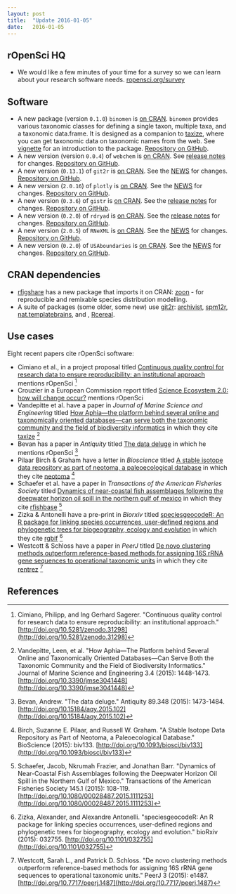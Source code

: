 ```yaml
---
layout: post
title:  "Update 2016-01-05"
date:   2016-01-05
---
```


## rOpenSci HQ

* We would like a few minutes of your time for a survey so we can learn about your research software needs. [ropensci.org/survey](https://ropensci.org/survey/)

## Software

* A new package (version `0.1.0`) `binomen` is [on CRAN](http://cran.rstudio.com/web/packages/binomen). `binomen` provides various taxonomic classes for defining a single taxon, multiple taxa, and a taxonomic data.frame. It is designed as a companion to [taxize][taxize], where you can get taxonomic data on taxonomic names from the web. See [vignette](https://cran.rstudio.com/web/packages/binomen/vignettes/binomen_vignette.html) for an introduction to the package. [Repository on GitHub][binomen].
* A new version (version `0.0.4`) of `webchem` is [on CRAN](https://cran.rstudio.com/web/packages/webchem/). See [release notes](https://github.com/ropensci/webchem/releases/tag/v0.0.4) for changes. [Repository on GitHub][webchem].
* A new version (`0.13.1`) of `git2r` is [on CRAN](http://cran.rstudio.com/web/packages/git2r). See the [NEWS](https://github.com/ropensci/git2r/blob/master/NEWS#L1-L18) for changes. [Repository on GitHub][git2r].
* A new version (`2.0.16`) of `plotly` is [on CRAN][plotlycran]. See the [NEWS](https://github.com/ropensci/plotly/blob/master/NEWS) for changes. [Repository on GitHub][plotly].
* A new version (`0.3.6`) of `gistr` is [on CRAN](http://cran.rstudio.com/web/packages/gistr). See the [release notes](https://github.com/ropensci/gistr/releases/tag/v0.3.6) for changes. [Repository on GitHub][gistr].
* A new version (`0.2.0`) of `rdryad` is [on CRAN](http://cran.rstudio.com/web/packages/rdryad). See the [release notes](https://github.com/ropensci/rdryad/releases/tag/v0.2.0) for changes. [Repository on GitHub][rdryad].
* A new version (`2.0.5`) of `RNeXML` is [on CRAN](http://cran.rstudio.com/web/packages/RNeXML). See the [NEWS](https://github.com/ropensci/RNeXML/blob/master/NEWS#L30-L40) for changes. [Repository on GitHub][rnexml].
* A new version (`0.2.0`) of `USAboundaries` is [on CRAN](https://cran.rstudio.com/web/packages/USAboundaries/). See the [NEWS](https://github.com/ropensci/USAboundaries/blob/master/NEWS#L1-L5) for changes. [Repository on GitHub][usaboundaries].

## CRAN dependencies

* [rfigshare][rfigshare] has a new package that imports it on CRAN: [zoon][zoon] - for reproducible and remixable species distribution modelling.
* A suite of packages (some older, some new) use [git2r][git2r]: [archivist](https://cran.rstudio.com/web/packages/archivist/index.html), [spm12r](https://cran.rstudio.com/web/packages/spm12r/index.html), [nat.templatebrains](https://cran.rstudio.com/web/packages/nat.templatebrains/index.html), and , [Rcereal](https://cran.rstudio.com/web/packages/Rcereal/index.html).

## Use cases

Eight recent papers cite rOpenSci software:

* Cimiano et al., in a project proposal titled [Continuous quality control for research data to ensure reproducibility: an institutional approach][cimiano] mentions rOpenSci [^1]
* Crouzier in a European Commission report titled [Science Ecosystem 2.0: how will change occur?][crouzier] mentions rOpenSci
* Vandepitte et al. have a paper in _Journal of Marine Science and Engineering_ titled [How Aphia—the platform behind several online and taxonomically oriented databases—can serve both the taxonomic community and the field of biodiversity informatics][vandepitte] in which they cite [taxize][taxize] [^2]
* Bevan has a paper in _Antiquity_ titled [The data deluge][vandepitte] in which he mentions rOpenSci [^3]
* Pilaar Birch & Graham have a letter in _Bioscience_ titled [A stable isotope data repository as part of neotoma, a paleoecological database][birch] in which they cite [neotoma][neotoma] [^4]
* Schaefer et al. have a paper in _Transactions of the American Fisheries Society_ titled [Dynamics of near-coastal fish assemblages following the deepwater horizon oil spill in the northern gulf of mexico][schaefer] in which they cite [rfishbase][rfishbase] [^5]
* Zizka & Antonelli have a pre-print in _Biorxiv_ titled [speciesgeocodeR: An R package for linking species occurrences, user-defined regions and phylogenetic trees for biogeography, ecology and evolution][zizka] in which they cite [rgbif][rgbif] [^6]
* Westcott & Schloss have a paper in _PeerJ_ titled [De novo clustering methods outperform reference-based methods for assigning 16S rRNA gene sequences to operational taxonomic units][westcott] in which they cite [rentrez][rentrez] [^7]

[binomen]: https://github.com/ropensci/binomen
[taxize]: https://github.com/ropensci/taxize
[webchem]: https://github.com/ropensci/webchem
[plotlycran]: https://cran.rstudio.com/web/packages/plotly/
[plotly]: https://github.com/ropensci/plotly
[git2r]: https://github.com/ropensci/git2r
[gistr]: https://github.com/ropensci/gistr
[rnexml]: https://github.com/ropensci/RNeXML
[usaboundaries]: https://github.com/ropensci/USAboundaries
[neotoma]: https://github.com/ropensci/neotoma
[rgbif]: https://github.com/ropensci/rgbif
[rentrez]: https://github.com/ropensci/rentrez
[rfigshare]: https://github.com/ropensci/rfigshare
[zoon]: https://github.com/zoonproject/zoon
[rdryad]: https://github.com/ropensci/rdryad
[rfishbase]: https://github.com/ropensci/rfishbase

[cimiano]: https://zenodo.org/record/31298
[crouzier]: https://zenodo.org/record/33044
[vandepitte]: http://www.mdpi.com/2077-1312/3/4/1448/htm
[birch]: https://bioscience.oxfordjournals.org/content/early/2015/09/16/biosci.biv133.extract
[schaefer]: http://www.tandfonline.com/doi/abs/10.1080/00028487.2015.1111253
[zizka]: http://biorxiv.org/content/early/2015/11/24/032755.abstract
[westcott]: https://peerj.com/articles/1487/

## References

[^1]: Cimiano, Philipp, and Ing Gerhard Sagerer. "Continuous quality control for research data to ensure reproducibility: an institutional approach." [http://doi.org/10.5281/zenodo.31298](http://doi.org/10.5281/zenodo.31298)
[^2]: Vandepitte, Leen, et al. "How Aphia—The Platform behind Several Online and Taxonomically Oriented Databases—Can Serve Both the Taxonomic Community and the Field of Biodiversity Informatics." Journal of Marine Science and Engineering 3.4 (2015): 1448-1473. [http://doi.org/10.3390/jmse3041448](http://doi.org/10.3390/jmse3041448)
[^3]: Bevan, Andrew. "The data deluge." Antiquity 89.348 (2015): 1473-1484. [http://doi.org/10.15184/aqy.2015.102](http://doi.org/10.15184/aqy.2015.102)
[^4]: Birch, Suzanne E. Pilaar, and Russell W. Graham. "A Stable Isotope Data Repository as Part of Neotoma, a Paleoecological Database." BioScience (2015): biv133. [http://doi.org/10.1093/biosci/biv133](http://doi.org/10.1093/biosci/biv133)
[^5]: Schaefer, Jacob, Nkrumah Frazier, and Jonathan Barr. "Dynamics of Near-Coastal Fish Assemblages following the Deepwater Horizon Oil Spill in the Northern Gulf of Mexico." Transactions of the American Fisheries Society 145.1 (2015): 108-119. [http://doi.org/10.1080/00028487.2015.1111253](http://doi.org/10.1080/00028487.2015.1111253)
[^6]: Zizka, Alexander, and Alexandre Antonelli. "speciesgeocodeR: An R package for linking species occurrences, user-defined regions and phylogenetic trees for biogeography, ecology and evolution." bioRxiv (2015): 032755. [http://doi.org/10.1101/032755](http://doi.org/10.1101/032755)
[^7]: Westcott, Sarah L., and Patrick D. Schloss. "De novo clustering methods outperform reference-based methods for assigning 16S rRNA gene sequences to operational taxonomic units." PeerJ 3 (2015): e1487. [http://doi.org/10.7717/peerj.1487](http://doi.org/10.7717/peerj.1487)
